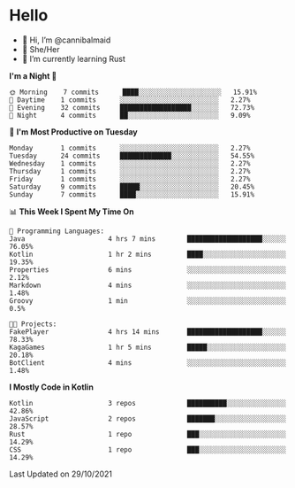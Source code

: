 # Hello
- 👋 Hi, I’m @cannibalmaid
- 👀 She/Her
- 🌱 I’m currently learning Rust

<!--START_SECTION:waka-->
**I'm a Night 🦉** 

```text
🌞 Morning    7 commits      ████░░░░░░░░░░░░░░░░░░░░░   15.91% 
🌆 Daytime    1 commits      ░░░░░░░░░░░░░░░░░░░░░░░░░   2.27% 
🌃 Evening    32 commits     ██████████████████░░░░░░░   72.73% 
🌙 Night      4 commits      ██░░░░░░░░░░░░░░░░░░░░░░░   9.09%

```
📅 **I'm Most Productive on Tuesday** 

```text
Monday       1 commits      ░░░░░░░░░░░░░░░░░░░░░░░░░   2.27% 
Tuesday      24 commits     █████████████░░░░░░░░░░░░   54.55% 
Wednesday    1 commits      ░░░░░░░░░░░░░░░░░░░░░░░░░   2.27% 
Thursday     1 commits      ░░░░░░░░░░░░░░░░░░░░░░░░░   2.27% 
Friday       1 commits      ░░░░░░░░░░░░░░░░░░░░░░░░░   2.27% 
Saturday     9 commits      █████░░░░░░░░░░░░░░░░░░░░   20.45% 
Sunday       7 commits      ████░░░░░░░░░░░░░░░░░░░░░   15.91%

```


📊 **This Week I Spent My Time On** 

```text
💬 Programming Languages: 
Java                     4 hrs 7 mins        ███████████████████░░░░░░   76.05% 
Kotlin                   1 hr 2 mins         ████░░░░░░░░░░░░░░░░░░░░░   19.35% 
Properties               6 mins              ░░░░░░░░░░░░░░░░░░░░░░░░░   2.12% 
Markdown                 4 mins              ░░░░░░░░░░░░░░░░░░░░░░░░░   1.48% 
Groovy                   1 min               ░░░░░░░░░░░░░░░░░░░░░░░░░   0.5%

🐱‍💻 Projects: 
FakePlayer               4 hrs 14 mins       ███████████████████░░░░░░   78.33% 
KagaGames                1 hr 5 mins         █████░░░░░░░░░░░░░░░░░░░░   20.18% 
BotClient                4 mins              ░░░░░░░░░░░░░░░░░░░░░░░░░   1.48%

```

**I Mostly Code in Kotlin** 

```text
Kotlin                   3 repos             ██████████░░░░░░░░░░░░░░░   42.86% 
JavaScript               2 repos             ███████░░░░░░░░░░░░░░░░░░   28.57% 
Rust                     1 repo              ███░░░░░░░░░░░░░░░░░░░░░░   14.29% 
CSS                      1 repo              ███░░░░░░░░░░░░░░░░░░░░░░   14.29%

```



 Last Updated on 29/10/2021
<!--END_SECTION:waka-->
